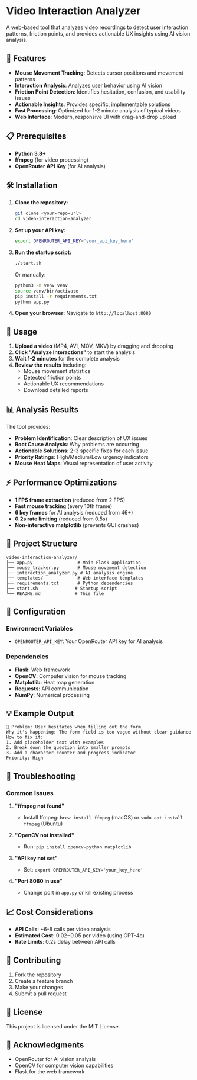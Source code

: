 # Video Interaction Analyzer

A web-based tool that analyzes video recordings to detect user interaction patterns, friction points, and provides actionable UX insights using AI vision analysis.

## 🚀 Features

- **Mouse Movement Tracking**: Detects cursor positions and movement patterns
- **Interaction Analysis**: Analyzes user behavior using AI vision
- **Friction Point Detection**: Identifies hesitation, confusion, and usability issues
- **Actionable Insights**: Provides specific, implementable solutions
- **Fast Processing**: Optimized for 1-2 minute analysis of typical videos
- **Web Interface**: Modern, responsive UI with drag-and-drop upload

## 📋 Prerequisites

- **Python 3.8+**
- **ffmpeg** (for video processing)
- **OpenRouter API Key** (for AI analysis)

## 🛠️ Installation

1. **Clone the repository:**
   ```bash
   git clone <your-repo-url>
   cd video-interaction-analyzer
   ```

2. **Set up your API key:**
   ```bash
   export OPENROUTER_API_KEY='your_api_key_here'
   ```

3. **Run the startup script:**
   ```bash
   ./start.sh
   ```

   Or manually:
   ```bash
   python3 -m venv venv
   source venv/bin/activate
   pip install -r requirements.txt
   python app.py
   ```

4. **Open your browser:**
   Navigate to `http://localhost:8080`

## 🎯 Usage

1. **Upload a video** (MP4, AVI, MOV, MKV) by dragging and dropping
2. **Click "Analyze Interactions"** to start the analysis
3. **Wait 1-2 minutes** for the complete analysis
4. **Review the results** including:
   - Mouse movement statistics
   - Detected friction points
   - Actionable UX recommendations
   - Download detailed reports

## 📊 Analysis Results

The tool provides:

- **Problem Identification**: Clear description of UX issues
- **Root Cause Analysis**: Why problems are occurring
- **Actionable Solutions**: 2-3 specific fixes for each issue
- **Priority Ratings**: High/Medium/Low urgency indicators
- **Mouse Heat Maps**: Visual representation of user activity

## ⚡ Performance Optimizations

- **1 FPS frame extraction** (reduced from 2 FPS)
- **Fast mouse tracking** (every 10th frame)
- **6 key frames** for AI analysis (reduced from 46+)
- **0.2s rate limiting** (reduced from 0.5s)
- **Non-interactive matplotlib** (prevents GUI crashes)

## 📁 Project Structure

```
video-interaction-analyzer/
├── app.py                 # Main Flask application
├── mouse_tracker.py       # Mouse movement detection
├── interaction_analyzer.py # AI analysis engine
├── templates/             # Web interface templates
├── requirements.txt       # Python dependencies
├── start.sh              # Startup script
└── README.md             # This file
```

## 🔧 Configuration

### Environment Variables

- `OPENROUTER_API_KEY`: Your OpenRouter API key for AI analysis

### Dependencies

- **Flask**: Web framework
- **OpenCV**: Computer vision for mouse tracking
- **Matplotlib**: Heat map generation
- **Requests**: API communication
- **NumPy**: Numerical processing

## 💡 Example Output

```
🚨 Problem: User hesitates when filling out the form
Why it's happening: The form field is too vague without clear guidance
How to fix it:
1. Add placeholder text with examples
2. Break down the question into smaller prompts
3. Add a character counter and progress indicator
Priority: High
```

## 🚨 Troubleshooting

### Common Issues

1. **"ffmpeg not found"**
   - Install ffmpeg: `brew install ffmpeg` (macOS) or `sudo apt install ffmpeg` (Ubuntu)

2. **"OpenCV not installed"**
   - Run: `pip install opencv-python matplotlib`

3. **"API key not set"**
   - Set: `export OPENROUTER_API_KEY='your_key_here'`

4. **"Port 8080 in use"**
   - Change port in `app.py` or kill existing process

## 📈 Cost Considerations

- **API Calls**: ~6-8 calls per video analysis
- **Estimated Cost**: $0.02-$0.05 per video (using GPT-4o)
- **Rate Limits**: 0.2s delay between API calls

## 🤝 Contributing

1. Fork the repository
2. Create a feature branch
3. Make your changes
4. Submit a pull request

## 📄 License

This project is licensed under the MIT License.

## 🙏 Acknowledgments

- OpenRouter for AI vision analysis
- OpenCV for computer vision capabilities
- Flask for the web framework 